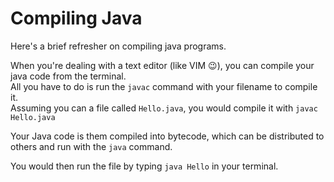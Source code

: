 # Compiling Java

Here's a brief refresher on compiling java programs.  

When you're dealing with a text editor (like VIM 😉), you can compile your java code from the terminal.  
All you have to do is run the `javac` command with your filename to compile it.  
Assuming you can a file called `Hello.java`, you would compile it with `javac Hello.java` 

Your Java code is them compiled into bytecode, which can be distributed to others and run with the `java` command.  

You would then run the file by typing `java Hello` in your terminal.
